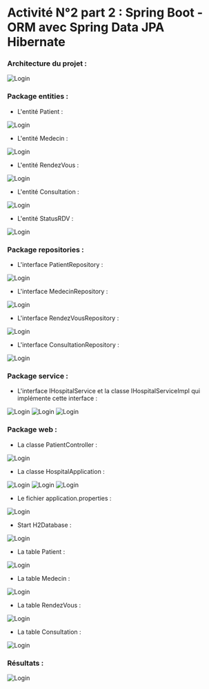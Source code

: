 # Activité N°2 part 2 : Spring Boot - ORM avec Spring Data JPA Hibernate

### Architecture du projet :
![Login](https://github.com/HousnaAghzer/All-Ressources-/blob/master/45.png)

### Package entities :
- L'entité Patient :

![Login](https://github.com/HousnaAghzer/All-Ressources-/blob/master/46.png)

- L'entité Medecin :

![Login](https://github.com/HousnaAghzer/All-Ressources-/blob/master/47.png)

- L'entité RendezVous :

![Login](https://github.com/HousnaAghzer/All-Ressources-/blob/master/48.png)

- L'entité Consultation :

![Login](https://github.com/HousnaAghzer/All-Ressources-/blob/master/49.png)

- L'entité StatusRDV :

![Login](https://github.com/HousnaAghzer/All-Ressources-/blob/master/50.png)

### Package repositories :
- L'interface PatientRepository :

![Login](https://github.com/HousnaAghzer/All-Ressources-/blob/master/51.png)

- L'interface MedecinRepository :

![Login](https://github.com/HousnaAghzer/All-Ressources-/blob/master/52.png)

- L'interface RendezVousRepository :

![Login](https://github.com/HousnaAghzer/All-Ressources-/blob/master/53.png)

- L'interface ConsultationRepository :

![Login](https://github.com/HousnaAghzer/All-Ressources-/blob/master/54.png)

### Package service :
- L'interface IHospitalService et la classe IHospitalServiceImpl qui implémente cette interface :

![Login](https://github.com/HousnaAghzer/All-Ressources-/blob/master/55.png)
![Login](https://github.com/HousnaAghzer/All-Ressources-/blob/master/56.png)
![Login](https://github.com/HousnaAghzer/All-Ressources-/blob/master/57.png)

### Package web :
- La classe PatientController :

![Login](https://github.com/HousnaAghzer/All-Ressources-/blob/master/58.png)

- La classe HospitalApplication :

![Login](https://github.com/HousnaAghzer/All-Ressources-/blob/master/59.png)
![Login](https://github.com/HousnaAghzer/All-Ressources-/blob/master/60.png)
![Login](https://github.com/HousnaAghzer/All-Ressources-/blob/master/61.png)

- Le fichier application.properties :

![Login](https://github.com/HousnaAghzer/All-Ressources-/blob/master/62.png)

- Start H2Database :

![Login](https://github.com/HousnaAghzer/All-Ressources-/blob/master/63.png)

- La table Patient :

![Login](https://github.com/HousnaAghzer/All-Ressources-/blob/master/38.png)

- La table Medecin :

![Login](https://github.com/HousnaAghzer/All-Ressources-/blob/master/39.png)

- La table RendezVous :

![Login](https://github.com/HousnaAghzer/All-Ressources-/blob/master/43.png)

- La table Consultation :

![Login](https://github.com/HousnaAghzer/All-Ressources-/blob/master/42.png)

### Résultats :

![Login](https://github.com/HousnaAghzer/All-Ressources-/blob/master/44.png)
